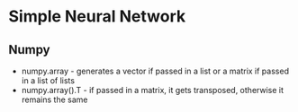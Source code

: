 # Simple Neural Network

## Numpy
- numpy.array - generates a vector if passed in a list or a matrix if passed in a list of lists
- numpy.array().T - if passed in a matrix, it gets transposed, otherwise it remains the same